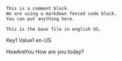 ﻿
``` comment
This is a comment block.
We are using a markdown fenced code block.
You can put anything here.

This is the base file in english US.
```

Key1 Value1 en-US

HowAreYou How are you today?

